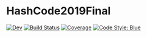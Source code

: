 # HashCode2019Final

[![Dev](https://img.shields.io/badge/docs-dev-blue.svg)](https://gdalle.github.io/HashCode2019Final.jl/dev/)
[![Build Status](https://github.com/gdalle/HashCode2019Final.jl/actions/workflows/CI.yml/badge.svg?branch=main)](https://github.com/gdalle/HashCode2019Final.jl/actions/workflows/CI.yml?query=branch%3Amain)
[![Coverage](https://codecov.io/gh/gdalle/HashCode2019Final.jl/branch/main/graph/badge.svg)](https://codecov.io/gh/gdalle/HashCode2019Final.jl)
[![Code Style: Blue](https://img.shields.io/badge/code%20style-blue-4495d1.svg)](https://github.com/invenia/BlueStyle)
